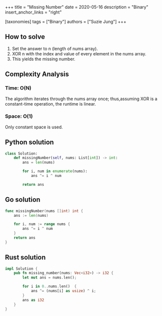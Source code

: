 +++
title = "Missing Number"
date = 2020-05-16
description = "Binary"
insert_anchor_links = "right"

[taxonomies]
tags = ["Binary"]
authors = ["Suzie Jung"]
+++

## How to solve

1. Set the answer to n (length of nums array).
2. XOR n with the index and value of every element in the nums array.
3. This yields the missing number.

## Complexity Analysis

### Time: O(N)

The algorithm iterates through the nums array once; thus,assuming XOR is a constant-time operation, the runtime is linear.

### Space: O(1)

Only constant space is used.

## Python solution

```python
class Solution:
    def missingNumber(self, nums: List[int]) -> int:
        ans = len(nums)

        for i, num in enumerate(nums):
            ans ^= i ^ num

        return ans
```

## Go solution

```go
func missingNumber(nums []int) int {
    ans := len(nums)

    for i, num := range nums {
        ans ^= i ^ num
    }
    return ans
}
```

## Rust solution

```rust
impl Solution {
    pub fn missing_number(nums: Vec<i32>) -> i32 {
        let mut ans = nums.len();

        for i in 0..nums.len()  {
            ans ^= (nums[i] as usize) ^ i;
        }
        ans as i32
    }
}
```
